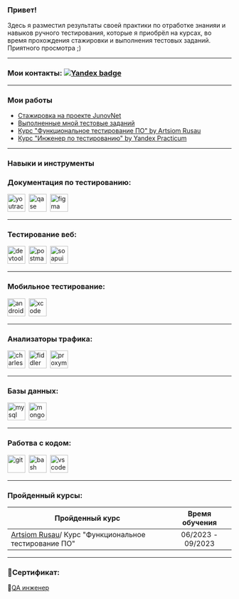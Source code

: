 ### Привет!

<p>Здесь я разместил результаты своей практики по отработке знанияи и навыков ручного тестирования, которые я приобрёл на курсах, во время прохождения стажировки и выполнения тестовых заданий. Приятного просмотра ;)</p> 

---

### Мои контакты: [![Yandex badge](https://img.shields.io/badge/-Gmail-red?style=flat&logo=Gmail&logoColor=white)](mailto:eugenybaidak@yandex.ru)

---

###  Мои работы

- [Стажировка на проекте JunovNet](https://github.com/Baidak-Evgenii/JunovNet_Internship)
- [Выполненные мной тестовые заданий](https://github.com/Baidak-Evgenii/Test_Tasks)
- [Курс "Функциональное тестирование ПО" by Artsiom Rusau](https://github.com/Baidak-Evgenii/ArtsiomRusau_Course)
- [Курс "Инженер по тестированию" by Yandex Practicum](https://github.com/Baidak-Evgenii/YandexPracticum_Course)
 
---
### Навыки и инструменты

### Документация по тестированию:

<div>
  <img src="https://upload.wikimedia.org/wikipedia/commons/thumb/8/8d/YouTrack_Icon.svg/1024px-YouTrack_Icon.svg.png?20200803082248" title="youtrack" alt="youtrack" width="40" height="40"/>&nbsp
  <img src="https://luna1.co/eb0187.png" title="qase" alt="qase" width="40" height="40"/>&nbsp
  <img src="https://cdn.jsdelivr.net/gh/devicons/devicon/icons/figma/figma-original.svg" title="figma" alt="figma" width="40" height="40"/>&nbsp
</div>

---

### Тестирование веб:

<div>
  <img src="https://d33wubrfki0l68.cloudfront.net/38b5c953a4667366685d55db55d057c86db1fc54/a0fdc/static/acae6b24d940347661ca901ea07f47c1/chrome-dev-logo-icon.png" title="devtools" alt="devtools" width="40" height="40"/>&nbsp
  <img src="https://uxwing.com/wp-content/themes/uxwing/download/brands-and-social-media/postman-icon.png" title="postman" alt="postman" width="40" height="40"/>&nbsp
  <img src="https://static0.smartbear.co/smartbearbrand/media/images/home/soapui-icon.svg" title="soapui" alt="soapui" width="40" height="40"/>&nbsp
</div>

---

### Мобильное тестирование:

<div>
  <img src="https://cdn.jsdelivr.net/gh/devicons/devicon/icons/androidstudio/androidstudio-original.svg" title="android-studio" alt="android-studio" width="40" height="40"/>&nbsp
  <img src="https://cdn.jsdelivr.net/gh/devicons/devicon/icons/xcode/xcode-original.svg" title="xcode" alt="xcode" width="40" height="40"/>&nbsp
</div>

---
### Анализаторы трафика:

<div>
  <img src="https://cdn.icon-icons.com/icons2/3053/PNG/512/charles_proxy_macos_bigsur_icon_190302.png" title="charles-proxy" alt="charles-proxy" width="40" height="40"/>&nbsp
  <img src="https://www.megaleechers.com/storage/Fiddler-Everywhere-Icon.png" title="fiddler" alt="fiddler" width="40" height="40"/>&nbsp
  <img src="https://pbs.twimg.com/profile_images/1589614420766126080/slAIVDtr_400x400.jpg" title="proxyman" alt="proxyman" width="40" height="40"/>&nbsp
</div>

---

### Базы данных:

<div>
  <img src="https://cdn.jsdelivr.net/gh/devicons/devicon/icons/mysql/mysql-original.svg" title="mysql" alt="mysql" width="40" height="40"/>&nbsp
  <img src="https://cdn.jsdelivr.net/gh/devicons/devicon/icons/mongodb/mongodb-original.svg" title="mongodb" alt="mongodb" width="40" height="40"/>&nbsp
</div>

---

### Работва с кодом:

<div>
  <img src="https://cdn.jsdelivr.net/gh/devicons/devicon/icons/git/git-original.svg" title="git" alt="git" width="40" height="40"/>&nbsp
  <img src="https://upload.wikimedia.org/wikipedia/commons/thumb/4/4b/Bash_Logo_Colored.svg/1024px-Bash_Logo_Colored.svg.png?20180723054350" title="bash" alt="bash" width="40" height="40"/>&nbsp
  <img src="https://cdn.jsdelivr.net/gh/devicons/devicon/icons/vscode/vscode-original.svg" title="vscode" alt="vscode" width="40" height="40"/>&nbsp
</div>

---

### Пройденный курсы:

| Пройденный курс                                                 | Время обучения             |
| ----------------------------------------------------------------| :---------------: |
| [Artsiom Rusau](https://t.me/artsiom_qa)/ Курс "Функциональное тестирование ПО"              | 06/2023 - 09/2023 |

---
### 📜Сертификат:

🔗[QA инженер](https://drive.google.com/file/d/1GT6ZVO23wK-R-VYY2YL7_0r7U1CtKOEc/view?usp=drive_link)
